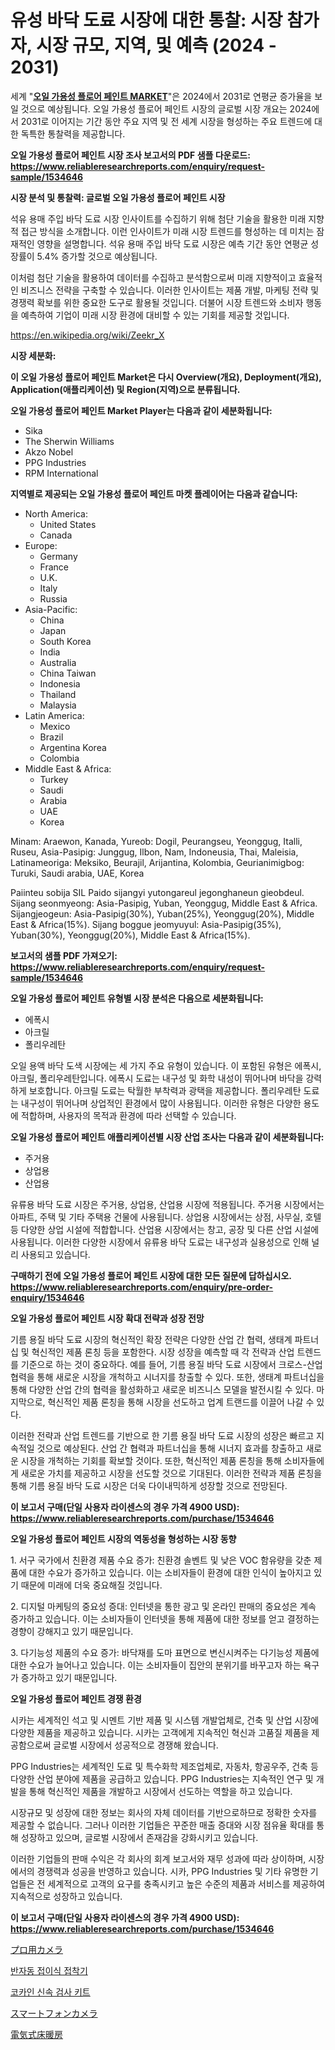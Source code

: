 <p><h1>유성 바닥 도료 시장에 대한 통찰: 시장 참가자, 시장 규모, 지역, 및 예측 (2024 - 2031)</h1></p><p>세계 "<strong><a href="https://www.reliableresearchreports.com/oil-soluble-floor-paint-r1534646">오일 가용성 플로어 페인트 MARKET</a></strong>"은 2024에서 2031로 연평균 증가율을 보일 것으로 예상됩니다. 오일 가용성 플로어 페인트 시장의 글로벌 시장 개요는 2024에서 2031로 이어지는 기간 동안 주요 지역 및 전 세계 시장을 형성하는 주요 트렌드에 대한 독특한 통찰력을 제공합니다.</p>
<p><strong>오일 가용성 플로어 페인트 시장 조사 보고서의 PDF 샘플 다운로드: <a href="https://www.reliableresearchreports.com/enquiry/request-sample/1534646">https://www.reliableresearchreports.com/enquiry/request-sample/1534646</a></strong></p>
<p><strong>시장 분석 및 통찰력: 글로벌 오일 가용성 플로어 페인트 시장</strong></p>
<p><p>석유 용매 주입 바닥 도료 시장 인사이트를 수집하기 위해 첨단 기술을 활용한 미래 지향적 접근 방식을 소개합니다. 이런 인사이트가 미래 시장 트렌드를 형성하는 데 미치는 잠재적인 영향을 설명합니다. 석유 용매 주입 바닥 도료 시장은 예측 기간 동안 연평균 성장률이 5.4% 증가할 것으로 예상됩니다.</p><p>이처럼 첨단 기술을 활용하여 데이터를 수집하고 분석함으로써 미래 지향적이고 효율적인 비즈니스 전략을 구축할 수 있습니다. 이러한 인사이트는 제품 개발, 마케팅 전략 및 경쟁력 확보를 위한 중요한 도구로 활용될 것입니다. 더불어 시장 트렌드와 소비자 행동을 예측하여 기업이 미래 시장 환경에 대비할 수 있는 기회를 제공할 것입니다.</p></p>
<p><a href="%7CAUTHORITHY_DOMAIN_URL%7C">https://en.wikipedia.org/wiki/Zeekr_X</a></p>
<p><strong>시장 세분화:</strong></p>
<p><strong>이 오일 가용성 플로어 페인트 Market은 다시 Overview(개요), Deployment(개요), Application(애플리케이션) 및 Region(지역)으로 분류됩니다.</strong></p>
<p><strong>오일 가용성 플로어 페인트 Market Player는 다음과 같이 세분화됩니다:</strong></p>
<p><ul><li>Sika</li><li>The Sherwin Williams</li><li>Akzo Nobel</li><li>PPG Industries</li><li>RPM International</li></ul></p>
<p><strong>지역별로 제공되는 오일 가용성 플로어 페인트 마켓 플레이어는 다음과 같습니다:</strong></p>
<p><ul>
    <li>
        North America:
        <ul>
            <li>United States</li>
            <li>Canada</li>
        </ul>
    </li>
    <li>
        Europe:
        <ul>
            <li>Germany</li>
            <li>France</li>
            <li>U.K.</li>
            <li>Italy</li>
            <li>Russia</li>
        </ul>
    </li>
    <li>
        Asia-Pacific:
        <ul>
            <li>China</li>
            <li>Japan</li>
            <li>South Korea</li>
            <li>India</li>
            <li>Australia</li>
            <li>China Taiwan</li>
            <li>Indonesia</li>
            <li>Thailand</li>
            <li>Malaysia</li>
        </ul>
    </li>
    <li>
        Latin America:
        <ul>
            <li>Mexico</li>
            <li>Brazil</li>
            <li>Argentina Korea</li>
            <li>Colombia</li>
        </ul>
    </li>
    <li>
        Middle East & Africa:
        <ul>
            <li>Turkey</li>
            <li>Saudi</li>
            <li>Arabia</li>
            <li>UAE</li>
            <li>Korea</li>
        </ul>
    </li>
    </ul></p>
<p><p>Minam: Araewon, Kanada, Yureob: Dogil, Peurangseu, Yeonggug, Italli, Ruseu, Asia-Pasipig: Junggug, Ilbon, Nam, Indoneusia, Thai, Maleisia, Latinameoriga: Meksiko, Beurajil, Arijantina, Kolombia, Geurianimigbog: Turuki, Saudi arabia, UAE, Korea</p><p>Paiinteu sobija SIL Paido sijangyi yutongareul jegonghaneun gieobdeul. Sijang seonmyeong: Asia-Pasipig, Yuban, Yeonggug, Middle East & Africa. Sijangjeogeun: Asia-Pasipig(30%), Yuban(25%), Yeonggug(20%), Middle East & Africa(15%). Sijang boggue jeomyuyul: Asia-Pasipig(35%), Yuban(30%), Yeonggug(20%), Middle East & Africa(15%).</p></p>
<p><strong>보고서의 샘플 PDF 가져오기: <a href="https://www.reliableresearchreports.com/enquiry/request-sample/1534646">https://www.reliableresearchreports.com/enquiry/request-sample/1534646</a></strong></p>
<p><strong>오일 가용성 플로어 페인트 유형별 시장 분석은 다음으로 세분화됩니다:</strong></p>
<p><ul><li>에폭시</li><li>아크릴</li><li>폴리우레탄</li></ul></p>
<p><p>오일 용액 바닥 도색 시장에는 세 가지 주요 유형이 있습니다. 이 포함된 유형은 에폭시, 아크릴, 폴리우레탄입니다. 에폭시 도료는 내구성 및 화학 내성이 뛰어나며 바닥을 강력하게 보호합니다. 아크릴 도료는 탁월한 부착력과 광택을 제공합니다. 폴리우레탄 도료는 내구성이 뛰어나며 상업적인 환경에서 많이 사용됩니다. 이러한 유형은 다양한 용도에 적합하며, 사용자의 목적과 환경에 따라 선택할 수 있습니다.</p></p>
<p><strong>오일 가용성 플로어 페인트 애플리케이션별 시장 산업 조사는 다음과 같이 세분화됩니다:</strong></p>
<p><ul><li>주거용</li><li>상업용</li><li>산업용</li></ul></p>
<p><p>유류용 바닥 도료 시장은 주거용, 상업용, 산업용 시장에 적용됩니다. 주거용 시장에서는 아파트, 주택 및 기타 주택용 건물에 사용됩니다. 상업용 시장에서는 상점, 사무실, 호텔 등 다양한 상업 시설에 적합합니다. 산업용 시장에서는 창고, 공장 및 다른 산업 시설에 사용됩니다. 이러한 다양한 시장에서 유류용 바닥 도료는 내구성과 실용성으로 인해 널리 사용되고 있습니다.</p></p>
<p><strong>구매하기 전에 오일 가용성 플로어 페인트 시장에 대한 모든 질문에 답하십시오. <a href="https://www.reliableresearchreports.com/enquiry/pre-order-enquiry/1534646">https://www.reliableresearchreports.com/enquiry/pre-order-enquiry/1534646</a></strong></p>
<p><strong>오일 가용성 플로어 페인트 시장 확대 전략과 성장 전망</strong></p>
<p><p>기름 용질 바닥 도료 시장의 혁신적인 확장 전략은 다양한 산업 간 협력, 생태계 파트너십 및 혁신적인 제품 론칭 등을 포함한다. 시장 성장을 예측할 때 각 전략과 산업 트렌드를 기준으로 하는 것이 중요하다. 예를 들어, 기름 용질 바닥 도료 시장에서 크로스-산업 협력을 통해 새로운 시장을 개척하고 시너지를 창출할 수 있다. 또한, 생태계 파트너십을 통해 다양한 산업 간의 협력을 활성화하고 새로운 비즈니스 모델을 발전시킬 수 있다. 마지막으로, 혁신적인 제품 론칭을 통해 시장을 선도하고 업계 트랜드를 이끌어 나갈 수 있다.</p><p>이러한 전략과 산업 트렌드를 기반으로 한 기름 용질 바닥 도료 시장의 성장은 빠르고 지속적일 것으로 예상된다. 산업 간 협력과 파트너십을 통해 시너지 효과를 창출하고 새로운 시장을 개척하는 기회를 확보할 것이다. 또한, 혁신적인 제품 론칭을 통해 소비자들에게 새로운 가치를 제공하고 시장을 선도할 것으로 기대된다. 이러한 전략과 제품 론칭을 통해 기름 용질 바닥 도료 시장은 더욱 다이내믹하게 성장할 것으로 전망된다.</p></p>
<p><strong>이 보고서 구매(단일 사용자 라이센스의 경우 가격 4900 USD): <a href="https://www.reliableresearchreports.com/purchase/1534646">https://www.reliableresearchreports.com/purchase/1534646</a></strong></p>
<p><strong>오일 가용성 플로어 페인트 시장의 역동성을 형성하는 시장 동향</strong></p>
<p><p>1. 서구 국가에서 친환경 제품 수요 증가: 친환경 솔벤트 및 낮은 VOC 함유량을 갖춘 제품에 대한 수요가 증가하고 있습니다. 이는 소비자들이 환경에 대한 인식이 높아지고 있기 때문에 미래에 더욱 중요해질 것입니다.</p><p>2. 디지털 마케팅의 중요성 증대: 인터넷을 통한 광고 및 온라인 판매의 중요성은 계속 증가하고 있습니다. 이는 소비자들이 인터넷을 통해 제품에 대한 정보를 얻고 결정하는 경향이 강해지고 있기 때문입니다.</p><p>3. 다기능성 제품의 수요 증가: 바닥재를 도마 표면으로 변신시켜주는 다기능성 제품에 대한 수요가 늘어나고 있습니다. 이는 소비자들이 집안의 분위기를 바꾸고자 하는 욕구가 증가하고 있기 때문입니다.</p></p>
<p><strong>오일 가용성 플로어 페인트 경쟁 환경</strong></p>
<p><p>시카는 세계적인 석고 및 시멘트 기반 제품 및 시스템 개발업체로, 건축 및 산업 시장에 다양한 제품을 제공하고 있습니다. 시카는 고객에게 지속적인 혁신과 고품질 제품을 제공함으로써 글로벌 시장에서 성공적으로 경쟁해 왔습니다.</p><p>PPG Industries는 세계적인 도료 및 특수화학 제조업체로, 자동차, 항공우주, 건축 등 다양한 산업 분야에 제품을 공급하고 있습니다. PPG Industries는 지속적인 연구 및 개발을 통해 혁신적인 제품을 개발하고 시장에서 선도하는 역할을 하고 있습니다.</p><p>시장규모 및 성장에 대한 정보는 회사의 자체 데이터를 기반으로하므로 정확한 숫자를 제공할 수 없습니다. 그러나 이러한 기업들은 꾸준한 매출 증대와 시장 점유율 확대를 통해 성장하고 있으며, 글로벌 시장에서 존재감을 강화시키고 있습니다.</p><p>이러한 기업들의 판매 수익은 각 회사의 회계 보고서와 재무 성과에 따라 상이하며, 시장에서의 경쟁력과 성공을 반영하고 있습니다. 시카, PPG Industries 및 기타 유명한 기업들은 전 세계적으로 고객의 요구를 충족시키고 높은 수준의 제품과 서비스를 제공하여 지속적으로 성장하고 있습니다.</p></p>
<p><strong>이 보고서 구매(단일 사용자 라이센스의 경우 가격 4900 USD): <a href="https://www.reliableresearchreports.com/purchase/1534646">https://www.reliableresearchreports.com/purchase/1534646</a></strong></p>
<p><p><a href="https://github.com/schmahlson/Market-Research-Report-List-3/blob/main/167268276228.md">プロ用カメラ</a></p><p><a href="https://github.com/rcabello548/Market-Research-Report-List-3/blob/main/850348094800.md">반자동 접이식 접착기</a></p><p><a href="https://github.com/Nicolasrown5/Market-Research-Report-List-2/blob/main/446110294801.md">코카인 신속 검사 키트</a></p><p><a href="https://github.com/roulaayoub-saad/Market-Research-Report-List-3/blob/main/714006976227.md">スマートフォンカメラ</a></p><p><a href="https://github.com/zjkmgcs938405/Market-Research-Report-List-4/blob/main/511040876226.md">電気式床暖房</a></p></p>